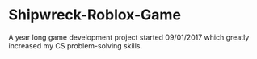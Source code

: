 # Shipwreck-Roblox-Game
A year long game development project started 09/01/2017 which greatly increased my CS problem-solving skills.
